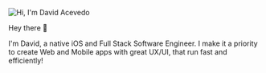 ![Hi, I'm David Acevedo](https://i.imgur.com/5Ec7W7x.png)

Hey there 👋</br>

I'm David, a native iOS and Full Stack Software Engineer. I make it a priority to create Web and Mobile apps with great UX/UI, that run fast and efficiently! 
<!--
**dacevedo95/dacevedo95** is a ✨ _special_ ✨ repository because its `README.md` (this file) appears on your GitHub profile.

Here are some ideas to get you started:

- 🔭 I’m currently working on ...
- 🌱 I’m currently learning ...
- 👯 I’m looking to collaborate on ...
- 🤔 I’m looking for help with ...
- 💬 Ask me about ...
- 📫 How to reach me: ...
- 😄 Pronouns: ...
- ⚡ Fun fact: ...
-->
